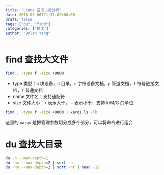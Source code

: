 ```yaml
---
title: "Linux 空间占用分析"
date: 2018-05-06T21:51:02+08:00
draft: false
tags: ["du", "find"]
categories: ["技术"]
author: "Dylan Yang"
---
```


# find 查找大文件

``` sh
find . -type f -size +800M
```

- type 类型：`b` 块设备，`d` 目录，`c` 字符设备文档，`p` 管道文档，`l` 符号链接文档，`f` 普通文档
- name 文件名：支持通配符
- size 文件大小：`+` 表示大于， `-` 表示小于，支持 k/M/G 的单位

``` sh
find . -type f -size +800M | xargs ls -lh
```

这里的 `xargs` 是把管理参数切分成多个部分，可以将命令进行组合
<!--more-->

# du 查找大目录

``` sh
du -h --max-depth=1
du -hm --max-depth=2 | sort -n
du -hm --max-depth=2 | sort -nr | head -12
```
